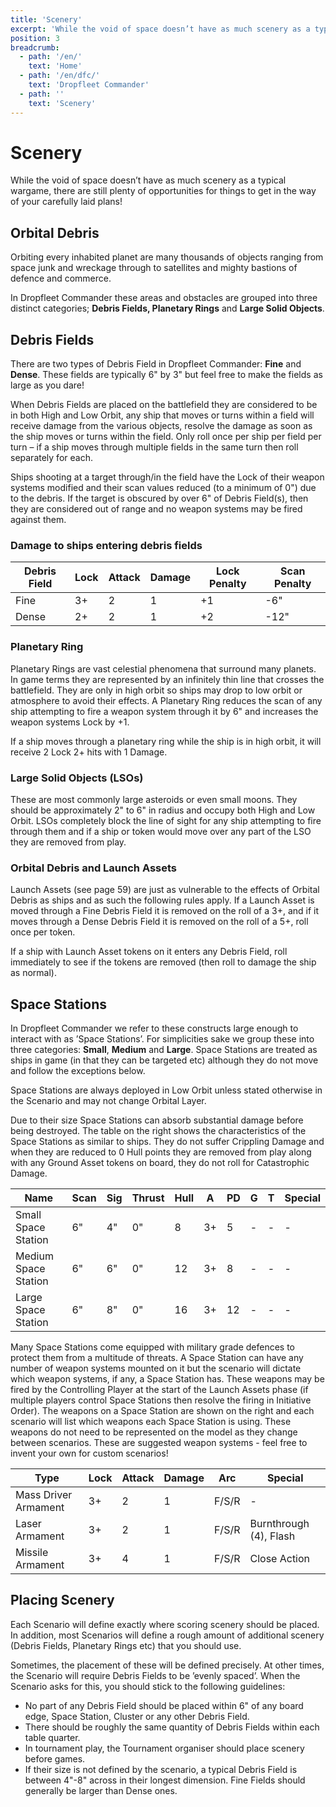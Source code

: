 ```yaml
---
title: 'Scenery'
excerpt: 'While the void of space doesn’t have as much scenery as a typical wargame, there are still plenty of opportunities for things to get in the way of your carefully laid plans!'
position: 3
breadcrumb:
  - path: '/en/'
    text: 'Home'
  - path: '/en/dfc/'
    text: 'Dropfleet Commander'
  - path: ''
    text: 'Scenery'
---
```


# Scenery

While the void of space doesn’t have as much scenery as a typical wargame, there are still plenty of opportunities for things to get in the way of your carefully laid plans!

## Orbital Debris

Orbiting every inhabited planet are many thousands of objects ranging from space junk and wreckage through to satellites and mighty bastions of defence and commerce.

In Dropfleet Commander these areas and obstacles are grouped into three distinct categories; **Debris Fields, Planetary Rings** and **Large Solid Objects**.

## Debris Fields

There are two types of Debris Field in Dropfleet Commander: **Fine** and **Dense**. These fields are typically 6" by 3" but feel free to make the fields as large as you dare!

When Debris Fields are placed on the battlefield they are considered to be in both High and Low Orbit, any ship that moves or turns within a field will receive damage from the various objects, resolve the damage as soon as the ship moves or turns within the field. Only roll once per ship per field per turn – if a ship moves through multiple fields in the same turn then roll separately for each.

Ships shooting at a target through/in the field have the Lock of their weapon systems modified and their scan values reduced
(to a minimum of 0") due to the debris. If the target is obscured by over 6" of Debris Field(s), then they are considered out of range and no weapon systems may be fired against them.

### Damage to ships entering debris fields

<table>
  <thead>
    <tr>
      <th>Debris Field</th>
      <th>Lock</th>
      <th>Attack</th>
      <th>Damage</th>
      <th>Lock Penalty</th>
      <th>Scan Penalty</th>
    </tr>
  </thead>
  <tbody>
    <tr>
      <td>Fine</td>
      <td>3+</td>
      <td>2</td>
      <td>1</td>
      <td>+1</td>
        <td>-6&quot;</td>
    </tr>
    <tr>
      <td>Dense</td>
      <td>2+</td>
      <td>2</td>
      <td>1</td>
      <td>+2</td>
      <td>-12&quot;</td>
    </tr>
  </tbody>
</table>

### Planetary Ring

Planetary Rings are vast celestial phenomena that surround many planets. In game terms they are represented by an infinitely thin line that crosses the battlefield. They are only in high orbit so ships may drop to low orbit or atmosphere to avoid their effects. A Planetary Ring reduces the scan of any ship attempting to fire a weapon system through it by 6" and increases the weapon systems Lock by +1.

If a ship moves through a planetary ring while the ship is in high orbit, it will receive 2 Lock 2+ hits with 1 Damage.

### Large Solid Objects (LSOs)

These are most commonly large asteroids or even small moons. They should be approximately 2" to 6" in radius and occupy both High and Low Orbit. LSOs completely block the line of sight for any ship attempting to fire through them and if a ship or token would move over any part of the LSO they are removed from play.

### Orbital Debris and Launch Assets

Launch Assets (see page 59) are just as vulnerable to the effects of Orbital Debris as ships and as such the following rules apply. If a Launch Asset is moved through a Fine Debris Field it is removed on the roll of a 3+, and if it moves through a Dense Debris Field it is removed on the roll of a 5+, roll once per token.

If a ship with Launch Asset tokens on it enters any Debris Field, roll immediately to see if the tokens are removed (then roll to damage the ship as normal).

## Space Stations

In Dropfleet Commander we refer to these constructs large enough to interact with as ’Space Stations’. For simplicities sake we group these into three categories: **Small**, **Medium** and **Large**. Space Stations are treated as ships in game (in that they can be targeted etc) although they do not move and follow the exceptions below.

Space Stations are always deployed in Low Orbit unless stated otherwise in the Scenario and may not change Orbital Layer.

Due to their size Space Stations can absorb substantial damage before being destroyed. The table on the right shows the characteristics of the Space Stations as similar to ships. They do not suffer Crippling Damage and when they are reduced to 0 Hull points they are removed from play along with any Ground Asset tokens on board, they do not roll for Catastrophic Damage.

<table>
  <thead>
    <tr>
      <th>Name</th>
      <th>Scan</th>
      <th>Sig</th>
      <th>Thrust</th>
      <th>Hull</th>
      <th>A</th>
      <th>PD</th>
      <th>G</th>
      <th>T</th>
      <th>Special</th>
    </tr>
  </thead>
  <tbody>
    <tr>
      <td>Small Space Station</td>
      <td>6&quot;</td>
      <td>4&quot;</td>
      <td>0&quot;</td>
      <td>8</td>
      <td>3+</td>
      <td>5</td>
      <td>-</td>
      <td>-</td>
      <td>-</td>
    </tr>
    <tr>
      <td>Medium Space Station</td>
      <td>6&quot;</td>
      <td>6&quot;</td>
      <td>0&quot;</td>
      <td>12</td>
      <td>3+</td>
      <td>8</td>
      <td>-</td>
      <td>-</td>
      <td>-</td>
    </tr>
    <tr>
      <td>Large Space Station</td>
      <td>6&quot;</td>
      <td>8&quot;</td>
      <td>0&quot;</td>
      <td>16</td>
      <td>3+</td>
      <td>12</td>
      <td>-</td>
      <td>-</td>
      <td>-</td>
    </tr>
  </tbody>
</table>

Many Space Stations come equipped with military grade defences to protect them from a multitude of threats. A Space Station can have any number of weapon systems mounted on it but the scenario will dictate which weapon systems, if any, a Space Station has. These weapons may be fired by the Controlling Player at the start of the Launch Assets phase (if multiple players control Space Stations then resolve the firing in Initiative Order). The weapons on a Space Station are shown on the right and each scenario will list which weapons each Space Station is using. These weapons do not need to be represented on the model as they change between scenarios. These are suggested weapon systems - feel free to invent your own for custom scenarios!

<table>
  <thead>
    <tr>
      <th>Type</th>
      <th>Lock</th>
      <th>Attack</th>
      <th>Damage</th>
      <th>Arc</th>
      <th>Special</th>
    </tr>
  </thead>
  <tbody>
    <tr>
      <td>Mass Driver Armament</td>
      <td>3+</td>
      <td>2</td>
      <td>1</td>
      <td>F/S/R</td>
      <td>-</td>
    </tr>
    <tr>
      <td>Laser Armament</td>
      <td>3+</td>
      <td>2</td>
      <td>1</td>
      <td>F/S/R</td>
      <td>Burnthrough (4), Flash</td>
    </tr>
    <tr>
      <td>Missile Armament</td>
      <td>3+</td>
      <td>4</td>
      <td>1</td>
      <td>F/S/R</td>
      <td>Close Action</td>
    </tr>
  </tbody>
</table>

## Placing Scenery

Each Scenario will define exactly where scoring scenery should be placed. In addition, most Scenarios will define a rough amount of additional scenery (Debris Fields, Planetary Rings etc) that you should use.

Sometimes, the placement of these will be defined precisely. At other times, the Scenario will require Debris Fields to be ’evenly spaced’. When the Scenario asks for this, you should stick to the following guidelines:

* No part of any Debris Field should be placed within 6" of any board edge, Space Station, Cluster or any other Debris Field.
* There should be roughly the same quantity of Debris Fields within each table quarter.
* In tournament play, the Tournament organiser should place scenery before games.
* If their size is not defined by the scenario, a typical Debris Field is between 4"-8" across in their longest dimension. Fine Fields should generally be larger than Dense ones.
